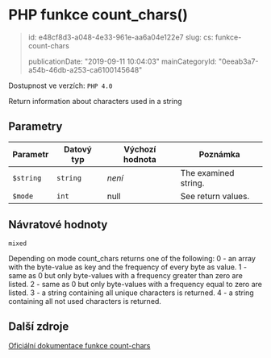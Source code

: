 PHP funkce count_chars()
========================

> id: e48cf8d3-a048-4e33-961e-aa6a04e122e7
> slug:
> 	cs: funkce-count-chars
>
> publicationDate: "2019-09-11 10:04:03"
> mainCategoryId: "0eeab3a7-a54b-46db-a253-ca6100145648"

Dostupnost ve verzích: `PHP 4.0`

Return information about characters used in a string


Parametry
--------------

| Parametr | Datový typ | Výchozí hodnota | Poznámka |
|-----|-----|-----|-----|
| `$string` | `string` | *není* | The examined string. |
| `$mode` | `int` | null | See return values. |


Návratové hodnoty
----------------

`mixed`

Depending on mode
count_chars returns one of the following:
0 - an array with the byte-value as key and the frequency of
every byte as value.
1 - same as 0 but only byte-values with a frequency greater
than zero are listed.
2 - same as 0 but only byte-values with a frequency equal to
zero are listed.
3 - a string containing all unique characters is returned.
4 - a string containing all not used characters is returned.

Další zdroje
------------

[Oficiální dokumentace funkce count-chars](https://www.php.net/manual/en/function.count-chars.php)
